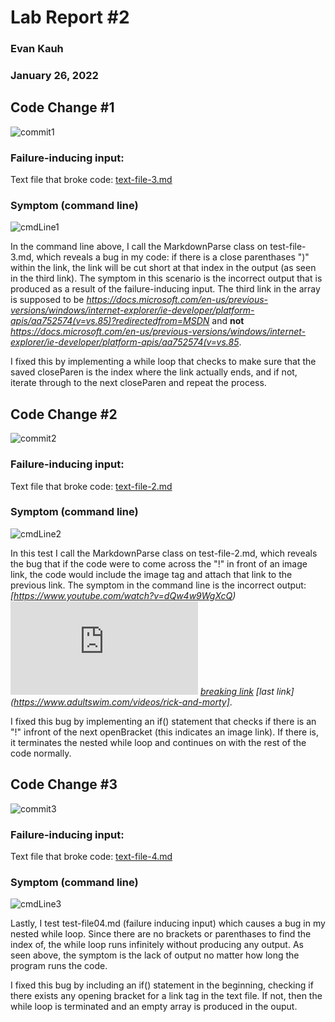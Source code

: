 # Lab Report #2
### Evan Kauh
### January 26, 2022

## Code Change #1

 ![commit1](https://user-images.githubusercontent.com/94486303/151503604-d2ae7c26-fc32-4c0a-9263-592322d4b058.png)

### Failure-inducing input: 

Text file that broke code: [text-file-3.md](https://evanykauh.github.io/markdown-parse/test-file-3)


### Symptom (command line)

![cmdLine1](https://user-images.githubusercontent.com/94486303/151503435-ffe490ed-49b0-45d2-b923-a1459c6809e6.png)

In the command line above, I call the MarkdownParse class on test-file-3.md, which reveals a bug in my code: if there is a close parenthases ")" within the link, the link will be cut short at that index in the output (as seen in the third link). The symptom in this scenario is the incorrect output that is produced as a result of the failure-inducing input. The third link in the array is supposed to be *https://docs.microsoft.com/en-us/previous-versions/windows/internet-explorer/ie-developer/platform-apis/aa752574(v=vs.85)?redirectedfrom=MSDN* and **not** *https://docs.microsoft.com/en-us/previous-versions/windows/internet-explorer/ie-developer/platform-apis/aa752574(v=vs.85*.  

I fixed this by implementing a while loop that checks to make sure that the saved closeParen is the index where the link actually ends, and if not, iterate through to the next closeParen and repeat the process. 

## Code Change #2

![commit2](https://user-images.githubusercontent.com/94486303/151638961-f3e55c1e-dc15-43a7-b108-5532c8df6921.png)

### Failure-inducing input: 

Text file that broke code: [text-file-2.md](https://evanykauh.github.io/markdown-parse/test-file-2)


### Symptom (command line)

![cmdLine2](https://user-images.githubusercontent.com/94486303/151637138-f2c3f4af-8c42-4437-81a4-d1fce0b326c2.png)

In this test I call the MarkdownParse class on test-file-2.md, which reveals the bug that if the code were to come across the "!" in front of an image link, the code would include the image tag and attach that link to the previous link. The symptom in the command line is the incorrect output: *[https://www.youtube.com/watch?v=dQw4w9WgXcQ)
![another link!](https://images-na.ssl-images-amazon.com/images/I/91MteSqsrJL.jpgage.html)
[breaking link](https://docs.microsoft.com/en-us/previous-versions/windows/internet-explorer/ie-developer/platform-apis/aa752574(v=vs.85)?redirectedfrom=MSDN)
[last link](https://www.adultswim.com/videos/rick-and-morty]*.

I fixed this bug by implementing an if() statement that checks if there is an "!" infront of the next openBracket (this indicates an image link). If there is, it terminates the nested while loop and continues on with the rest of the code normally. 

## Code Change #3

![commit3](https://user-images.githubusercontent.com/94486303/151637208-01650554-5dac-4f5a-b26a-b1aca7d18451.png)

### Failure-inducing input: 

Text file that broke code: [text-file-4.md](https://evanykauh.github.io/markdown-parse/test-file-4)


### Symptom (command line)

![cmdLine3](https://user-images.githubusercontent.com/94486303/151637363-ec6e3c39-0f57-415f-8696-56329cb934c9.png)

Lastly, I test test-file04.md (failure inducing input) which causes a bug in my nested while loop. Since there are no brackets or parenthases to find the index of, the while loop runs infinitely without producing any output. As seen above, the symptom is the lack of output no matter how long the program runs the code. 

I fixed this bug by including an if() statement in the beginning, checking if there exists any opening bracket for a link tag in the text file. If not, then the while loop is terminated and an empty array is produced in the ouput. 

